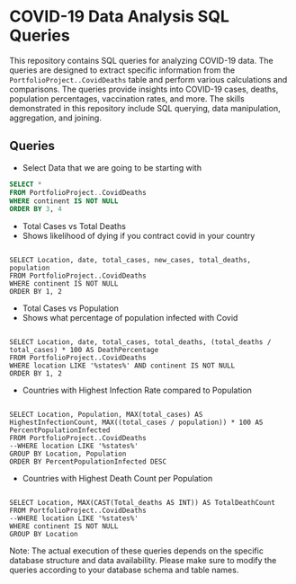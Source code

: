 # COVID-19 Data Analysis SQL Queries

This repository contains SQL queries for analyzing COVID-19 data. The queries are designed to extract specific information from the `PortfolioProject..CovidDeaths` table and perform various calculations and comparisons. The queries provide insights into COVID-19 cases, deaths, population percentages, vaccination rates, and more. The skills demonstrated in this repository include SQL querying, data manipulation, aggregation, and joining.

## Queries


- Select Data that we are going to be starting with
```sql
SELECT *
FROM PortfolioProject..CovidDeaths
WHERE continent IS NOT NULL 
ORDER BY 3, 4
```

- Total Cases vs Total Deaths
- Shows likelihood of dying if you contract covid in your country
```

SELECT Location, date, total_cases, new_cases, total_deaths, population
FROM PortfolioProject..CovidDeaths
WHERE continent IS NOT NULL 
ORDER BY 1, 2
```



- Total Cases vs Population
- Shows what percentage of population infected with Covid
```

SELECT Location, date, total_cases, total_deaths, (total_deaths / total_cases) * 100 AS DeathPercentage
FROM PortfolioProject..CovidDeaths
WHERE location LIKE '%states%' AND continent IS NOT NULL 
ORDER BY 1, 2
```


- Countries with Highest Infection Rate compared to Population
```

SELECT Location, Population, MAX(total_cases) AS HighestInfectionCount, MAX((total_cases / population)) * 100 AS PercentPopulationInfected
FROM PortfolioProject..CovidDeaths
--WHERE location LIKE '%states%'
GROUP BY Location, Population
ORDER BY PercentPopulationInfected DESC
```




- Countries with Highest Death Count per Population
```

SELECT Location, MAX(CAST(Total_deaths AS INT)) AS TotalDeathCount
FROM PortfolioProject..CovidDeaths
--WHERE location LIKE '%states%'
WHERE continent IS NOT NULL 
GROUP BY Location
```


Note: The actual execution of these queries depends on the specific database structure and data availability. Please make sure to modify the queries according to your database schema and table names.

